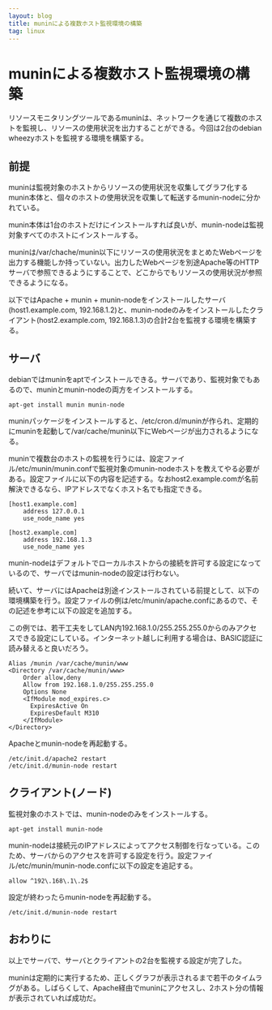 ```yaml
---
layout: blog
title: muninによる複数ホスト監視環境の構築
tag: linux
---
```


# muninによる複数ホスト監視環境の構築

リソースモニタリングツールであるmuninは、ネットワークを通じて複数のホストを監視し、リソースの使用状況を出力することができる。今回は2台のdebian wheezyホストを監視する環境を構築する。

## 前提

muninは監視対象のホストからリソースの使用状況を収集してグラフ化するmunin本体と、個々のホストの使用状況を収集して転送するmunin-nodeに分かれている。

munin本体は1台のホストだけにインストールすれば良いが、munin-nodeは監視対象すべてのホストにインストールする。

muninは/var/chache/munin以下にリソースの使用状況をまとめたWebページを出力する機能しか持っていない。出力したWebページを別途Apache等のHTTPサーバで参照できるようにすることで、どこからでもリソースの使用状況が参照できるようになる。

以下ではApache + munin + munin-nodeをインストールしたサーバ(host1.example.com, 192.168.1.2)と、munin-nodeのみをインストールしたクライアント(host2.example.com, 192.168.1.3)の合計2台を監視する環境を構築する。

## サーバ

debianではmuninをaptでインストールできる。サーバであり、監視対象でもあるので、muninとmunin-nodeの両方をインストールする。

    apt-get install munin munin-node

muninパッケージをインストールすると、/etc/cron.d/muninが作られ、定期的にmuninを起動して/var/cache/munin以下にWebページが出力されるようになる。

muninで複数台のホストの監視を行うには、設定ファイル/etc/munin/munin.confで監視対象のmunin-nodeホストを教えてやる必要がある。設定ファイルに以下の内容を記述する。なおhost2.example.comが名前解決できるなら、IPアドレスでなくホスト名でも指定できる。

    [host1.example.com]
        address 127.0.0.1
        use_node_name yes
    
    [host2.example.com]
        address 192.168.1.3
        use_node_name yes

munin-nodeはデフォルトでローカルホストからの接続を許可する設定になっているので、サーバではmunin-nodeの設定は行わない。

続いて、サーバにはApacheは別途インストールされている前提として、以下の環境構築を行う。設定ファイルの例は/etc/munin/apache.confにあるので、その記述を参考に以下の設定を追加する。

この例では、若干工夫をしてLAN内192.168.1.0/255.255.255.0からのみアクセスできる設定にしている。インターネット越しに利用する場合は、BASIC認証に読み替えると良いだろう。

    Alias /munin /var/cache/munin/www
    <Directory /var/cache/munin/www>
        Order allow,deny
        Allow from 192.168.1.0/255.255.255.0
        Options None
        <IfModule mod_expires.c>
          ExpiresActive On
          ExpiresDefault M310
        </IfModule>
    </Directory> 

Apacheとmunin-nodeを再起動する。

    /etc/init.d/apache2 restart
    /etc/init.d/munin-node restart

## クライアント(ノード)

監視対象のホストでは、munin-nodeのみをインストールする。

    apt-get install munin-node

munin-nodeは接続元のIPアドレスによってアクセス制御を行なっている。このため、サーバからのアクセスを許可する設定を行う。設定ファイル/etc/munin/munin-node.confに以下の設定を追記する。

    allow ^192\.168\.1\.2$

設定が終わったらmunin-nodeを再起動する。

    /etc/init.d/munin-node restart

## おわりに

以上でサーバで、サーバとクライアントの2台を監視する設定が完了した。

muninは定期的に実行するため、正しくグラフが表示されるまで若干のタイムラグがある。しばらくして、Apache経由でmuninにアクセスし、2ホスト分の情報が表示されていれば成功だ。
